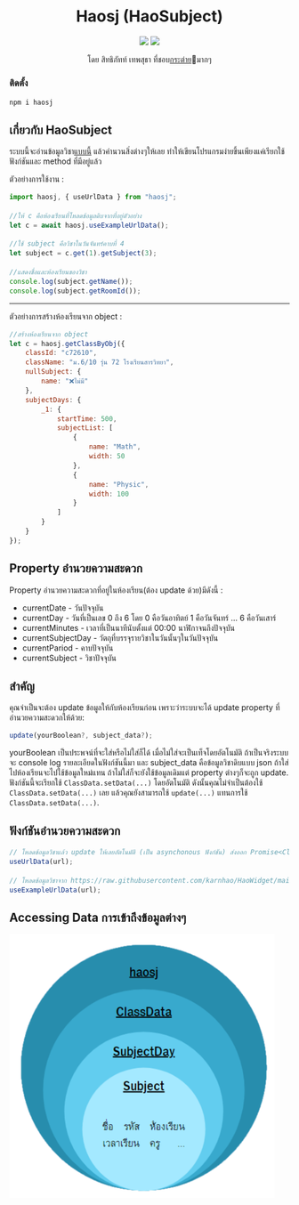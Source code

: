 <h1 align=center>Haosj (HaoSubject)</h1>

<p align=center>
  <a href="https://github.com/karnhao/haosj/actions/workflows/node.js.yml"><img src="https://github.com/karnhao/haosj/actions/workflows/node.js.yml/badge.svg"></a>
  <a href="https://badge.fury.io/js/haosj"><img src="https://badge.fury.io/js/haosj.svg"></a>
  <p align=center>โดย สิทธิภัทท์ เทพสุธา ที่ชอบ<a href="https://th.wikipedia.org/wiki/%E0%B8%81%E0%B8%A3%E0%B8%B0%E0%B8%95%E0%B9%88%E0%B8%B2%E0%B8%A2">กระต่าย</a>🐇มากๆ</p>
</p>



### ติดตั้ง 
```
npm i haosj
```

## เกี่ยวกับ HaoSubject
ระบบนี้จะอ่านข้อมูลวิชา[แบบนี้](https://raw.githubusercontent.com/karnhao/HaoWidget/main/subject_data/6-10/6-10.json) แล้วคำนวนสิ่งต่างๆให้เลย ทำให้เขียนโปรแกรมง่ายขึ้นเพียงแค่เรียกใช้ฟังก์ชันและ method ที่มีอยู่แล้ว

ตัวอย่างการใช้งาน :
```js
import haosj, { useUrlData } from "haosj";

//ให้ c คือห้องเรียนที่โหลดข้อมูลดิบจากที่อยู่ตัวอย่าง
let c = await haosj.useExampleUrlData();

//ใช้ subject คือวิชาในวันจันทร์คาบที่ 4
let subject = c.get(1).getSubject(3);

//แสดงชื่อและห้องเรียนของวิชา
console.log(subject.getName());
console.log(subject.getRoomId());
```

<hr>

ตัวอย่างการสร้างห้องเรียนจาก object :
```js
//สร้างห้องเรียนจาก object
let c = haosj.getClassByObj({
    classId: "c72610",
    className: "ม.6/10 รุ่น 72 โรงเรียนสารวิทยา",
    nullSubject: {
        name: "❌ไม่มี"
    },
    subjectDays: {
        _1: {
            startTime: 500,
            subjectList: [
                {
                    name: "Math",
                    width: 50
                },
                {
                    name: "Physic",
                    width: 100
                }
            ]
        }
    }
});
```

## Property อำนวยความสะดวก
Property อำนวยความสะดวกที่อยู่ในห้องเรียน(ต้อง update ด้วย)มีดังนี้ :
* currentDate - วันปัจจุบัน
* currentDay - วันที่เป็นเลข 0 ถึง 6 โดย 0 คือวันอาทิตย์ 1 คือวันจันทร์ ... 6 คือวันเสาร์
* currentMinutes - เวลาที่เป็นนาทีนับตั้งแต่ 00:00 นาฬิกาจนถึงปัจจุบัน
* currentSubjectDay - วัตถุที่บรรจุรายวิชาในวันนั้นๆในวันปัจจุบัน
* currentPariod - คาบปัจจุบัน
* currentSubject - วิชาปัจจุบัน

## สำคัญ
คุณจำเป็นจะต้อง update ข้อมูลให้กับห้องเรียนก่อน เพราะว่าระบบจะได้ update property ที่อำนวยความสะดวกให้ด้วย:
```js
update(yourBoolean?, subject_data?);
```
yourBoolean เป็นประพจน์ที่จะใส่หรือไม่ใส่ก็ได้ เมื่อไม่ใส่จะเป็นเท็จโดยอัตโนมัติ ถ้าเป็นจริงระบบจะ console log รายละเอียดในฟังก์ชันนี้มา และ subject_data คือข้อมูลวิชาดิบแบบ json ถ้าใส่ไปห้องเรียนจะไปใช้ข้อมูลใหม่แทน ถ้าไม่ใส่ก็จะยังใช้ข้อมูลเดิมแต่ property ต่างๆก็จะถูก update. ฟังก์ชันนี้จะเรียกใช้ `ClassData.setData(...)` โดยอัตโนมัติ ดังนั้นคุณไม่จำเป็นต้องใช้ `ClassData.setData(...)` เลย แล้วคุณยังสามารถใช้ `update(...)` แทนการใช้ `ClassData.setData(...)`.

## ฟังก์ชันอำนวยความสะดวก
```js
// โหลดข้อมูลวิชาแล้ว update ให้เลยอัตโนมัติ (เป็น asynchonous ฟังก์ชัน) ส่งออก Promise<ClassData>
useUrlData(url);

// โหลดข้อมูลวิชาจาก https://raw.githubusercontent.com/karnhao/HaoWidget/main/subject_data/6-10/6-10.json แล้ว update ให้เลยอัตโนมัติ (เป็น asynchonous ฟังก์ชัน) ส่งออก Promise<ClassData>
useExampleUrlData(url);
```

## Accessing Data การเข้าถึงข้อมูลต่างๆ

![Access](https://raw.githubusercontent.com/karnhao/haosj/main/src/images/haosj.png)
